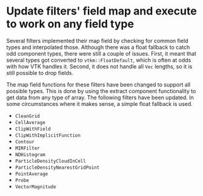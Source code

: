 # Update filters' field map and execute to work on any field type

Several filters implemented their map field by checking for common field
types and interpolated those. Although there was a float fallback to catch
odd component types, there were still a couple of issues. First, it meant
that several types got converted to `vtkm::FloatDefault`, which is often at
odds with how VTK handles it. Second, it does not handle all `Vec` lengths,
so it is still possible to drop fields.

The map field functions for these filters have been changed to support all
possible types. This is done by using the extract component functionality
to get data from any type of array. The following filters have been
updated. In some circumstances where it makes sense, a simple float
fallback is used.

  * `CleanGrid`
  * `CellAverage`
  * `ClipWithField`
  * `ClipWithImplicitFunction`
  * `Contour`
  * `MIRFilter`
  * `NDHistogram`
  * `ParticleDensityCloudInCell`
  * `ParticleDensityNearestGridPoint`
  * `PointAverage`
  * `Probe`
  * `VectorMagnitude`
